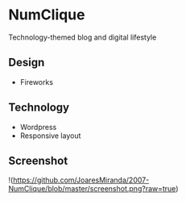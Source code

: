 # NumClique
Technology-themed blog and digital lifestyle

## Design
* Fireworks

## Technology
* Wordpress
* Responsive layout

## Screenshot

!(https://github.com/JoaresMiranda/2007-NumClique/blob/master/screenshot.png?raw=true)